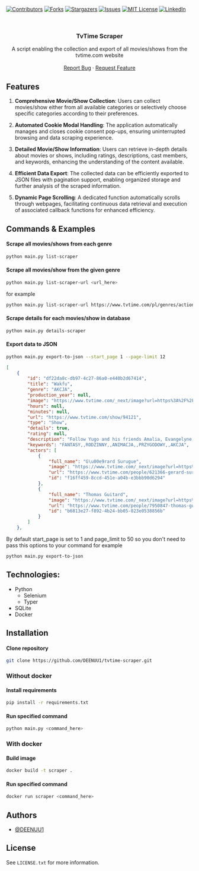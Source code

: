 [![Contributors][contributors-shield]][contributors-url]
[![Forks][forks-shield]][forks-url]
[![Stargazers][stars-shield]][stars-url]
[![Issues][issues-shield]][issues-url]
[![MIT License][license-shield]][license-url]
[![LinkedIn][linkedin-shield]][linkedin-url]



<br />
<div align="center">
  <h3 align="center">TvTime Scraper</h3>

  <p align="center">
    A script enabling the collection and export of all movies/shows from the tvtime.com website
    <br />
    <br />
    <a href="https://github.com/DEENUU1/tvtime-scraper/issues">Report Bug</a>
    ·
    <a href="https://github.com/DEENUU1/tvtime-scraper/issues">Request Feature</a>
  </p>
</div>

## Features

1. **Comprehensive Movie/Show Collection**: Users can collect movies/show either from all available categories or selectively choose specific categories according to their preferences.

2. **Automated Cookie Modal Handling**: The application automatically manages and closes cookie consent pop-ups, ensuring uninterrupted browsing and data scraping experience.

3. **Detailed Movie/Show Information**: Users can retrieve in-depth details about movies or shows, including ratings, descriptions, cast members, and keywords, enhancing the understanding of the content available.

4. **Efficient Data Export**: The collected data can be efficiently exported to JSON files with pagination support, enabling organized storage and further analysis of the scraped information.

5. **Dynamic Page Scrolling**: A dedicated function automatically scrolls through webpages, facilitating continuous data retrieval and execution of associated callback functions for enhanced efficiency.

## Commands & Examples

#### Scrape all movies/shows from each genre
```bash
python main.py list-scraper
```

#### Scrape all movies/show from the given genre
```bash
python main.py list-scraper-url <url_here>
```

for example
```bash
python main.py list-scraper-url https://www.tvtime.com/pl/genres/action
```

#### Scrape details for each movies/show in database
```bash
python main.py details-scraper
```

#### Export data to JSON
```bash
python main.py export-to-json --start_page 1 --page-limit 12
```
```json
[
    {
        "id": "df22da8c-db97-4c27-86a0-e440b2d67414",
        "title": "Wakfu",
        "genre": "AKCJA",
        "production_year": null,
        "image": "https://www.tvtime.com/_next/image?url=https%3A%2F%2Fartworks.thetvdb.com%2Fbanners%2Fv4%2Fseries%2F94121%2Fposters%2F65d88839b6802_t.jpg&w=750&q=75",
        "hours": null,
        "minutes": null,
        "url": "https://www.tvtime.com/show/94121",
        "type": "Show",
        "details": true,
        "rating": null,
        "description": "Follow Yugo and his friends Amalia, Evangelyne, Tristepin, Ruel and Az as they try to rescue the World of Twelve from destruction.",
        "keywords": "FANTASY,,RODZINNY,,ANIMACJA,,PRZYGODOWY,,AKCJA",
        "actors": [
            {
                "full_name": "G\u00e9rard Surugue",
                "image": "https://www.tvtime.com/_next/image?url=https%3A%2F%2Fartworks.thetvdb.com%2Fbanners%2Fv4%2Factor%2F621366%2Fphoto%2F65324fa2daf1c_t.jpg&w=256&q=75",
                "url": "https://www.tvtime.com/people/621366-gerard-surugue",
                "id": "f16ff459-8ccd-451e-a04b-e3bbb90d6294"
            },
            {
                "full_name": "Thomas Guitard",
                "image": "https://www.tvtime.com/_next/image?url=https%3A%2F%2Fartworks.thetvdb.com%2Fbanners%2Fv4%2Factor%2F7950847%2Fphoto%2F65c62c81bac17_t.jpg&w=256&q=75",
                "url": "https://www.tvtime.com/people/7950847-thomas-guitard",
                "id": "b6813e27-f892-4b24-bb05-023e0538856b"
            }
        ]
    },
```


By default start_page is set to 1 and page_limit to 50 so you don't need to pass this options to your command
for example
```bash
python main.py export-to-json
```


## Technologies:
- Python
  - Selenium
  - Typer
- SQLite
- Docker 


## Installation

#### Clone repository
```bash
git clone https://github.com/DEENUU1/tvtime-scraper.git
```

### Without docker
#### Install requirements
```bash
pip install -r requirements.txt
```

#### Run specified command
```bash
python main.py <command_here>
```

### With docker
#### Build image
```bash
docker build -t scraper .
```

#### Run specified command
```bash
docker run scraper <command_here>
```


## Authors

- [@DEENUU1](https://www.github.com/DEENUU1)

<!-- LICENSE -->

## License

See `LICENSE.txt` for more information.


<!-- MARKDOWN LINKS & IMAGES -->
<!-- https://www.markdownguide.org/basic-syntax/#reference-style-links -->

[contributors-shield]: https://img.shields.io/github/contributors/DEENUU1/tvtime-scraper.svg?style=for-the-badge

[contributors-url]: https://github.com/DEENUU1/tvtime-scraper/graphs/contributors

[forks-shield]: https://img.shields.io/github/forks/DEENUU1/tvtime-scraper.svg?style=for-the-badge

[forks-url]: https://github.com/DEENUU1/tvtime-scraper/network/members

[stars-shield]: https://img.shields.io/github/stars/DEENUU1/tvtime-scraper.svg?style=for-the-badge

[stars-url]: https://github.com/DEENUU1/tvtime-scraper/stargazers

[issues-shield]: https://img.shields.io/github/issues/DEENUU1/tvtime-scraper.svg?style=for-the-badge

[issues-url]: https://github.com/DEENUU1/tvtime-scraper/issues

[license-shield]: https://img.shields.io/github/license/DEENUU1/tvtime-scraper.svg?style=for-the-badge

[license-url]: https://github.com/DEENUU1/tvtime-scraper/blob/master/LICENSE.txt

[linkedin-shield]: https://img.shields.io/badge/-LinkedIn-black.svg?style=for-the-badge&logo=linkedin&colorB=555

[linkedin-url]: https://linkedin.com/in/kacper-wlodarczyk

[basic]: https://github.com/DEENUU1/tvtime-scraper/blob/main/assets/v1_2/basic.gif?raw=true

[full]: https://github.com/DEENUU1/tvtime-scraper/blob/main/assets/v1_2/full.gif?raw=true

[search]: https://github.com/DEENUU1/tvtime-scraper/blob/main/assets/v1_2/search.gif?raw=true
